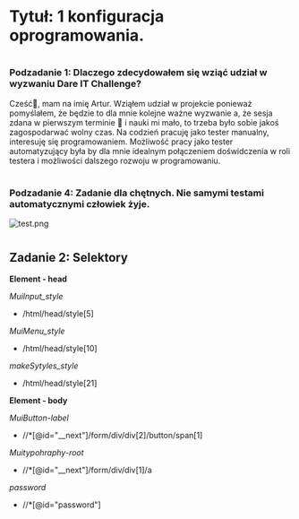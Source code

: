 # <h1> Tytuł: 1 konfiguracja oprogramowania.
# <h3> Podzadanie 1: Dlaczego zdecydowałem się wziąć udział w wyzwaniu Dare IT Challenge?
Cześć👋, mam na imię Artur. Wziąłem udział w projekcie ponieważ pomyślałem, że będzie to dla mnie kolejne ważne wyzwanie
a, że sesja zdana w pierwszym terminie 💪 i nauki mi mało, to trzeba było sobie jakoś zagospodarwać wolny czas. 
Na codzień pracuję jako tester manualny, interesuję się programowaniem. Możliwość pracy jako tester automatyzujący była 
by dla mnie idealnym połączeniem doświdczenia w roli testera i możliwości dalszego rozwoju w programowaniu. 

# <h3> Podzadanie 4:  Zadanie dla chętnych. Nie samymi testami automatycznymi człowiek żyje.
![test.png](..%2F..%2F..%2FDesktop%2Ftest.png)


# <h2> Zadanie 2: Selektory
**Element - head**

*MuiInput_style*
- /html/head/style[5]

*MuiMenu_style*
- /html/head/style[10]

*makeSytyles_style*
- /html/head/style[21]

**Element - body**

*MuiButton-label*
- //*[@id="__next"]/form/div/div[2]/button/span[1]

*Muitypohraphy-root*
- //*[@id="__next"]/form/div/div[1]/a

*password*
- //*[@id="password"]
